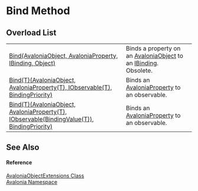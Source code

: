 # Bind Method


## Overload List
<table>
<tr>
<td><a href="M_Avalonia_AvaloniaObjectExtensions_Bind">Bind(AvaloniaObject, AvaloniaProperty, IBinding, Object)</a></td>
<td>Binds a property on an <a href="T_Avalonia_AvaloniaObject">AvaloniaObject</a> to an <a href="T_Avalonia_Data_IBinding">IBinding</a>.<br />Obsolete.</td>
</tr>
<tr>
<td><a href="M_Avalonia_AvaloniaObjectExtensions_Bind__1_1">Bind(T)(AvaloniaObject, AvaloniaProperty(T), IObservable(T), BindingPriority)</a></td>
<td>Binds an <a href="T_Avalonia_AvaloniaProperty">AvaloniaProperty</a> to an observable.</td>
</tr>
<tr>
<td><a href="M_Avalonia_AvaloniaObjectExtensions_Bind__1">Bind(T)(AvaloniaObject, AvaloniaProperty(T), IObservable(BindingValue(T)), BindingPriority)</a></td>
<td>Binds an <a href="T_Avalonia_AvaloniaProperty">AvaloniaProperty</a> to an observable.</td>
</tr>
</table>

## See Also


#### Reference
<a href="T_Avalonia_AvaloniaObjectExtensions">AvaloniaObjectExtensions Class</a>  
<a href="N_Avalonia">Avalonia Namespace</a>  
